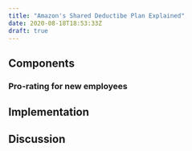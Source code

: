 ```yaml
---
title: "Amazon's Shared Deductibe Plan Explained"
date: 2020-08-18T18:53:33Z
draft: true
---
```


## Components

### Pro-rating for new employees

## Implementation

## Discussion
